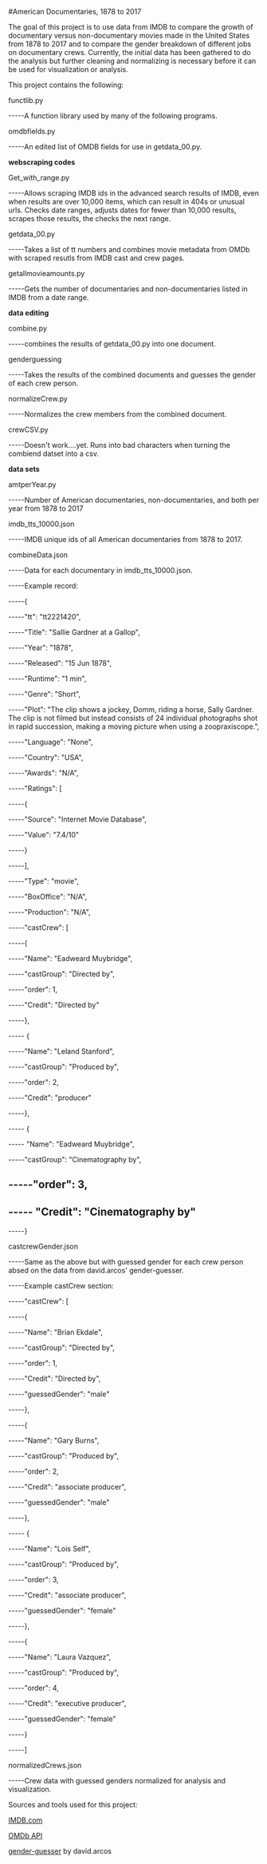 #American Documentaries, 1878 to 2017

The goal of this project is to use data from IMDB to compare the growth of documentary versus non-documentary movies made in the United States from 1878 to 2017 and to compare the gender breakdown of different jobs on documentary crews. Currently, the initial data has been gathered to do the analysis but further cleaning and normalizing is necessary before it can be used for visualization or analysis.


This project contains the following:

functlib.py

-----A function library used by many of the following programs.
	
omdbfields.py

-----An edited list of OMDB fields for use in getdata_00.py.


**webscraping codes**

Get_with_range.py

-----Allows scraping IMDB ids in the advanced search results of IMDB, even when results are over 10,000 items, which can result in 404s or unusual urls. Checks date ranges, adjusts dates for fewer than 10,000 results, scrapes those results, the checks the next range.

getdata_00.py
	
-----Takes a list of tt numbers and combines movie metadata from OMDb with scraped resutls from IMDB cast and crew pages.

getallmovieamounts.py

-----Gets the number of documentaries and non-documentaries listed in IMDB from a date range.
	
**data editing**

combine.py

-----combines the results of getdata_00.py into one document.
	
genderguessing

-----Takes the results of the combined documents and guesses the gender of each crew person.

normalizeCrew.py

-----Normalizes the crew members from the combined document.

crewCSV.py
	
-----Doesn't work....yet. Runs into bad characters when turning the combiend datset into a csv.

**data sets**

amtperYear.py

-----Number of American documentaries, non-documentaries, and both per year from 1878 to 2017 

imdb_tts_10000.json

-----IMDB unique ids of all American documentaries from 1878 to 2017.

combineData.json

-----Data for each documentary in imdb_tts_10000.json.
	
-----Example record:
	
-----{
 
-----"tt": "tt2221420",
 
-----"Title": "Sallie Gardner at a Gallop",
 
-----"Year": "1878",
 
-----"Released": "15 Jun 1878",
 
-----"Runtime": "1 min",
 
-----"Genre": "Short",
 
-----"Plot": "The clip shows a jockey, Domm, riding a horse, Sally Gardner. The clip is not filmed but instead consists of 24 individual photographs shot in rapid succession, making a moving picture when using a zoopraxiscope.",
 
-----"Language": "None",
 
-----"Country": "USA",

-----"Awards": "N/A",
 
-----"Ratings": [

	
-----{

-----"Source": "Internet Movie Database",

-----"Value": "7.4/10"

-----}

-----],

-----"Type": "movie",

-----"BoxOffice": "N/A",

-----"Production": "N/A",

-----"castCrew": [

-----{

-----"Name": "Eadweard Muybridge",

-----"castGroup": "Directed by",

-----"order": 1,

-----"Credit": "Directed by"

-----},

----- {

-----"Name": "Leland Stanford",

-----"castGroup": "Produced by",

-----"order": 2,

-----"Credit": "producer"

-----},

----- {

----- "Name": "Eadweard Muybridge",

-----"castGroup": "Cinematography by",

-----"order": 3,
----- 
----- "Credit": "Cinematography by"
----- 
-----}
	
castcrewGender.json

-----Same as the above but with guessed gender for each crew person absed on the data from david.arcos' gender-guesser.

-----Example castCrew section:

-----"castCrew": [

-----{

-----"Name": "Brian Ekdale",

-----"castGroup": "Directed by",

-----"order": 1,

-----"Credit": "Directed by",

-----"guessedGender": "male"

-----},

-----{

-----"Name": "Gary Burns",

-----"castGroup": "Produced by",

-----"order": 2,

-----"Credit": "associate producer",

-----"guessedGender": "male"

-----},

----- {

-----"Name": "Lois Self",

-----"castGroup": "Produced by",

-----"order": 3,

-----"Credit": "associate producer",

-----"guessedGender": "female"

-----},

-----{

-----"Name": "Laura Vazquez",

-----"castGroup": "Produced by",

-----"order": 4,

-----"Credit": "executive producer",

-----"guessedGender": "female"

-----}
 

-----]
	
	
normalizedCrews.json

-----Crew data with guessed genders normalized for analysis and visualization.
 
 
Sources and tools used for this project:


[IMDB.com](https://www.imdb.com/)

[OMDb API](http://www.omdbapi.com/)

[gender-guesser](https://pypi.org/project/gender-guesser/) by david.arcos
